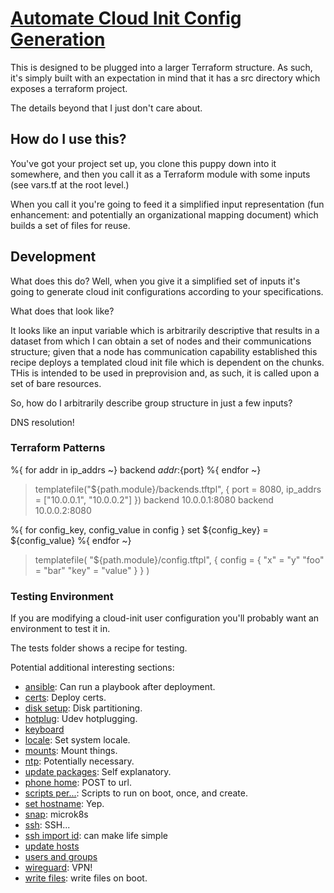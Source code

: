 # [Automate Cloud Init Config Generation](https://github.com/lunarengineer-bot/lunar-engineering-cloud-init-kube)

This is designed to be plugged into a larger Terraform structure. As such, it's simply built with an expectation in mind that it has a src directory which exposes a terraform project.

The details beyond that I just don't care about.

## How do I use this?

You've got your project set up, you clone this puppy down into it somewhere, and then you call it as a Terraform module with some inputs (see vars.tf at the root level.)

When you call it you're going to feed it a simplified input representation (fun enhancement: and potentially an organizational mapping document) which builds a set of files for reuse.

## Development

What does this do? Well, when you give it a simplified set of inputs it's going to generate cloud init configurations according to your specifications.

What does that look like?

It looks like an input variable which is arbitrarily descriptive that results in a dataset from which I can obtain a set of nodes and their communications structure; given that a node has communication capability established this recipe deploys a templated cloud init file which is dependent on the chunks.
THis is intended to be used in preprovision and, as such, it is called upon a set of bare resources.

So, how do I arbitrarily describe group structure in just a few inputs?

DNS resolution!

### Terraform Patterns

%{ for addr in ip_addrs ~}
backend ${addr}:${port}
%{ endfor ~}

> templatefile("${path.module}/backends.tftpl", { port = 8080, ip_addrs = ["10.0.0.1", "10.0.0.2"] })
backend 10.0.0.1:8080
backend 10.0.0.2:8080

%{ for config_key, config_value in config }
set ${config_key} = ${config_value}
%{ endfor ~}

> templatefile(
               "${path.module}/config.tftpl",
               {
                 config = {
                   "x"   = "y"
                   "foo" = "bar"
                   "key" = "value"
                 }
               }
              )

### Testing Environment

If you are modifying a cloud-init user configuration you'll probably want an environment to test it in.

The tests folder shows a recipe for testing.


Potential additional interesting sections:
* [ansible](https://cloudinit.readthedocs.io/en/latest/reference/modules.html#ansible): Can run a playbook after deployment.
* [certs](https://cloudinit.readthedocs.io/en/latest/reference/modules.html#ca-certificates): Deploy certs.
* [disk setup](https://cloudinit.readthedocs.io/en/latest/reference/modules.html#disk-setup): Disk partitioning.
* [hotplug](https://cloudinit.readthedocs.io/en/latest/reference/modules.html#install-hotplug): Udev hotplugging.
* [keyboard](https://cloudinit.readthedocs.io/en/latest/reference/modules.html#keyboard)
* [locale](https://cloudinit.readthedocs.io/en/latest/reference/modules.html#locale): Set system locale.
* [mounts](https://cloudinit.readthedocs.io/en/latest/reference/modules.html#mounts): Mount things.
* [ntp](https://cloudinit.readthedocs.io/en/latest/reference/modules.html#ntp): Potentially necessary.
* [update packages](https://cloudinit.readthedocs.io/en/latest/reference/modules.html#package-update-upgrade-install): Self explanatory.
* [phone home](https://cloudinit.readthedocs.io/en/latest/reference/modules.html#phone-home): POST to url.
* [scripts per...](https://cloudinit.readthedocs.io/en/latest/reference/modules.html#scripts-per-boot): Scripts to run on boot, once, and create.
* [set hostname](https://cloudinit.readthedocs.io/en/latest/reference/modules.html#set-hostname): Yep.
* [snap](https://cloudinit.readthedocs.io/en/latest/reference/modules.html#snap): microk8s
* [ssh](https://cloudinit.readthedocs.io/en/latest/reference/modules.html#ssh): SSH...
* [ssh import id](https://cloudinit.readthedocs.io/en/latest/reference/modules.html#ssh-import-id): can make life simple
* [update hosts](https://cloudinit.readthedocs.io/en/latest/reference/modules.html#update-etc-hosts)
* [users and groups](https://cloudinit.readthedocs.io/en/latest/reference/modules.html#users-and-groups)
* [wireguard](https://cloudinit.readthedocs.io/en/latest/reference/modules.html#wireguard): VPN!
* [write files](https://cloudinit.readthedocs.io/en/latest/reference/modules.html#write-files): write files on boot.